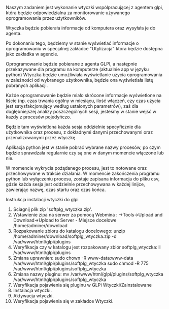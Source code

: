 Naszym zadaniem jest wykonanie wtyczki wspólpracującej z agentem glpi, która będzie odpowiedzialna za monitorowanie używanego oprogramowania przez użytkowników.

Wtyczka będzie pobierała informacje od komputera oraz wysyłała je do agenta.

Po dokonaniu tego, będziemy w stanie wyświetlać informacje o oprogramowaniu w specjalnej zakładce "Utylizacja" która będzie dostępna jako zakładka w agencie.

Oprogramowanie będzie pobierane z agenta GLPI, a następnie przekazywane dla programu na komputerze (aktualnie app w języku python)
Wtyczka będzie umożliwiała wyświetlanie użycia oprogramowania w zależności od wybranego użytkownika, będzie ona wyświetlała listę pobranych aplikacji.

Każde oprogramowanie będzie miało skrócone informacje wyświetlone na liście (np. czas trwania ogólny w miesiącu, ilość włączeń, czy czas użycia jest satysfakcjonujący według ustalonych parametrów), zaś dla dogłębniejszej analizy poszczególnych sesji, jesteśmy w stanie wejść w każdy z procesów pojedyńczo. 

Będzie tam wyświetlona każda sesja oddzielnie specyficznie dla użytkownika oraz procesu, z dokładnymi danymi przechowanymi oraz przenalizowanymi przez wtyczkę.

Aplikacja python jest w stanie pobrać wybrane nazwy procesów, po czym będzie sprawdzała regularnie czy są one w danym momencie włączone lub nie.

W momencie wykrycia pożądanego procesu, jest to notowane oraz przechowywane w trakcie działania. W momencie zakończenia programu python lub wyłączeniu procesu, zostaje zapisana informacja do pliku csv, gdzie każda sesja jest oddzielnie przechowywana w każdej linijce, zawierając nazwę, czas startu oraz czas końca.


  Instrukcja instalacji wtyczki do glpi
1. Sciagnij plik zip 'softplg_wtyczka.zip'.
2. Wstawienie zipa na serwer za pomocą Webmina : ->Tools->Upload and Download->Upload to Server - Miejsce docelowe /home/adminer/download
3. Rozpakowanie zbioru do katalogu docelowego:
unzip /home/adminer/download/softplg_wtyczka.zip -d /var/www/html/glpi/plugins
4. Weryfikacja czy w katalogu jest rozpakowany zbiór softplg_wtyczka:
ll /var/www/html/glpi/plugins
5. Zmiana uprawnien:
sudo chown -R www-data:www-data /var/www/html/glpi/plugins/softplg_wtyczka
sudo chmod -R 775 /var/www/html/glpi/plugins/softplg_wtyczka
6. Zmiana nazwy pluginu:
mv /var/www/html/glpi/plugins/softplg_wtyczka /var/www/html/glpi/plugins/softplg_wtyczka
7. Weryfikacja pojawienia się pluginu w GLPi Wtyczki/Zainstalowane
8. Instalacja wtyczki.
9. Aktywacja wtyczki.
10. Weryfikacja pojawienia się w zakładce Wtyczki.
